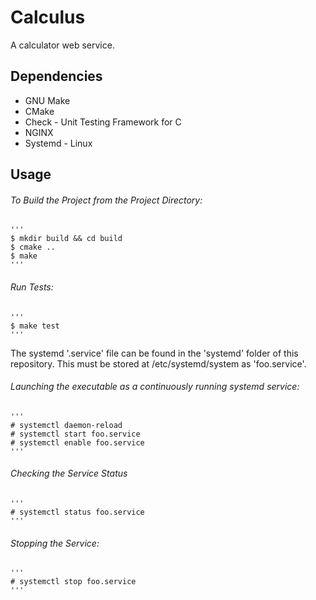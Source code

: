 # Calculus

A calculator web service. 

## Dependencies

  - GNU Make 
  - CMake 
  - Check - Unit Testing Framework for C
  - NGINX
  - Systemd - Linux
  
## Usage 

  ###### To Build the Project from the Project Directory:

    '''
    $ mkdir build && cd build
    $ cmake ..
    $ make 
    '''
  
  ###### Run Tests:
  
    '''
    $ make test
    '''

The systemd '.service' file can be found in the 'systemd' folder of this repository. This must be stored at /etc/systemd/system as 'foo.service'. 

  ###### Launching the executable as a continuously running systemd service:

    '''
    # systemctl daemon-reload
    # systemctl start foo.service
    # systemctl enable foo.service
    '''
    
  ###### Checking the Service Status

    '''
    # systemctl status foo.service
    '''
    
  ###### Stopping the Service:
  
    '''
    # systemctl stop foo.service
    '''

